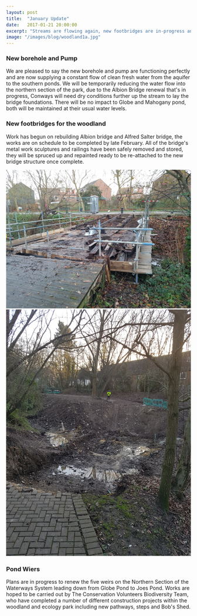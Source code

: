 ```yaml
---
layout: post
title:  "January Update"
date:   2017-01-21 20:00:00
excerpt: "Streams are flowing again, new footbridges are in-progress and new weirs are on the cards!"
image: "/images/blog/woodland1a.jpg"
---
```

### New borehole and Pump

We are pleased to say the new borehole and pump are functioning perfectly and are now supplying a constant flow of clean fresh water from the aquifer to the southern ponds. We will be temporarily reducing the water flow into the northern section of the park, due to the Albion Bridge renewal that's in progress, Conways will need dry conditions further up the stream to lay the bridge foundations. There will be no impact to Globe and Mahogany pond, both will be maintained at their usual water levels.   

### New footbridges for the woodland

Work has begun on rebuilding Albion bridge and Alfred Salter bridge, the works are on schedule to be completed by late February.
All of the bridge's metal work sculptures and railings have been safely removed and stored, they will be spruced up and repainted ready to be re-attached to the new bridge structure once complete.

<img class="image main" src="/images/blog/bridge1.jpg" alt="bridge1.jpg"/>

<img class="image main" src="/images/blog/bridge2.jpg" alt="bridge2.jpg"/>

### Pond Wiers 

Plans are in progress to renew the five weirs on the Northern Section of the Waterways System leading down from Globe Pond to Joes Pond. Works are hoped to be carried out by The Conservation Volunteers Biodiversity Team, who have completed a number of different construction projects within the woodland and ecology park including new pathways, steps and Bob's Shed.

